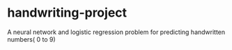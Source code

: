# handwriting-project
A neural network and logistic regression problem for predicting handwritten numbers( 0 to 9)
